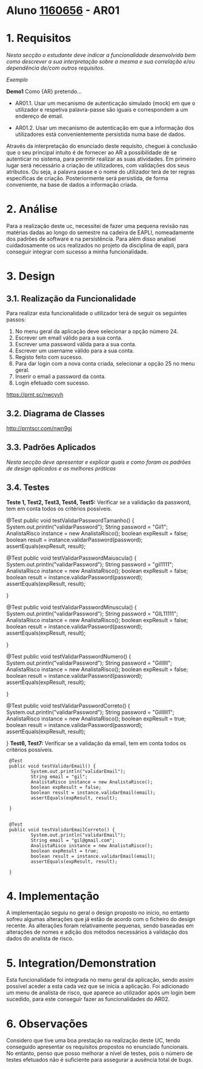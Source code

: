 **Aluno [1160656](../)** - AR01
=======================================

# 1. Requisitos

*Nesta secção o estudante deve indicar a funcionalidade desenvolvida bem como descrever a sua interpretação sobre a mesma e sua correlação e/ou dependência de/com outros requisitos.*

*Exemplo*

**Demo1** Como {AR} pretendo...

- AR01.1. Usar um mecanismo de autenticação simulado (mock) em que o utilizador e respetiva palavra-passe são iguais e correspondem a um endereço de email.

- AR01.2. Usar um mecanismo de autenticação em que a informação dos utilizadores está convenientemente persistida numa base de dados.


Através da interpretação do enunciado deste requisito, cheguei à conclusão que o seu principal intuito é de fornecer ao AR a possibilidade de se autenticar no sistema, para permitir realizar as suas atividades. Em primeiro lugar será necessário a criação de utilizadores, com validações dos seus atributos. Ou seja, a palavra passe e o nome do utilizador terá de ter regras especificas de criação.
Posteriormente será persistida, de forma conveniente, na base de dados a informação criada.

# 2. Análise

Para a realização deste uc, necessitei de fazer uma pequena revisão nas matérias dadas ao longo do semestre na cadeira de EAPLI, nomeadamente dos padrões de software e na persistência. Para além disso analisei cuidadosamente os ucs realizados no projeto da disciplina de eapli, para conseguir integrar com sucesso a minha funcionalidade.

# 3. Design


## 3.1. Realização da Funcionalidade
Para realizar esta funcionalidade o utilizador terá de seguir os seguintes passos:
1) No menu geral da aplicação deve selecionar a opção número 24.
2) Escrever um email válido para a sua conta.
3) Escrever uma password válida para a sua conta.
4) Escrever um username válido para a sua conta.
5) Registo feito com sucesso.
6) Para dar login com a nova conta criada, selecionar a opção 25 no menu geral.
7) Inserir o email a password da conta.
8) Login efetuado com sucesso.

https://prnt.sc/nwcyvh

## 3.2. Diagrama de Classes

http://prntscr.com/nwn9gj

## 3.3. Padrões Aplicados

*Nesta secção deve apresentar e explicar quais e como foram os padrões de design aplicados e as melhores práticas*

## 3.4. Testes

**Teste 1, Test2, Test3, Test4, Test5:** Verificar se a validação da password, tem em conta todos os critérios possíveis.


 @Test
 public void testValidarPasswordTamanho() {
		 System.out.println("validarPassword");
		 String password = "Gil1";
		 AnalistaRisco instance = new AnalistaRisco();
		 boolean expResult = false;
		 boolean result = instance.validarPassword(password);
		 assertEquals(expResult, result);


 @Test
 public void testValidarPasswordMaiuscula() {
		 System.out.println("validarPassword");
		 String password = "gil1111";
		 AnalistaRisco instance = new AnalistaRisco();
		 boolean expResult = false;
		 boolean result = instance.validarPassword(password);
		 assertEquals(expResult, result);

 }

 @Test
 public void testValidarPasswordMinuscula() {
		 System.out.println("validarPassword");
		 String password = "GIL11111";
		 AnalistaRisco instance = new AnalistaRisco();
		 boolean expResult = false;
		 boolean result = instance.validarPassword(password);
		 assertEquals(expResult, result);

 }

 @Test
 public void testValidarPasswordNumero() {
		 System.out.println("validarPassword");
		 String password = "Gillllll";
		 AnalistaRisco instance = new AnalistaRisco();
		 boolean expResult = false;
		 boolean result = instance.validarPassword(password);
		 assertEquals(expResult, result);

 }

 @Test
 public void testValidarPasswordCorreto() {
		 System.out.println("validarPassword");
		 String password = "Gillllll1";
		 AnalistaRisco instance = new AnalistaRisco();
		 boolean expResult = true;
		 boolean result = instance.validarPassword(password);
		 assertEquals(expResult, result);

 }
 **Test6, Test7:** Verificar se a validação da email, tem em conta todos os critérios possíveis.

	 @Test
	 public void testValidarEmail() {
			 System.out.println("validarEmail");
			 String email = "gil";
			 AnalistaRisco instance = new AnalistaRisco();
			 boolean expResult = false;
			 boolean result = instance.validarEmail(email);
			 assertEquals(expResult, result);

	 }


	 @Test
	 public void testValidarEmailCorreto() {
			 System.out.println("validarEmail");
			 String email = "gil@gmail.com";
			 AnalistaRisco instance = new AnalistaRisco();
			 boolean expResult = true;
			 boolean result = instance.validarEmail(email);
			 assertEquals(expResult, result);

	 }



# 4. Implementação

A implementação seguiu no geral o design proposto no início, no entanto sofreu algumas alterações que já estão de acordo com o ficheiro do design recente. As alterações foram relativamente pequenas, sendo baseadas em alterações de nomes e adição dos métodos necessários à validação dos dados do analista de risco.



# 5. Integration/Demonstration

Esta funcionalidade foi integrada no menu geral da aplicação, sendo assim possível aceder a esta cada vez que se inicia a aplicação. Foi adicionado um menu de analista de risco, que aparece ao utilizador após um login bem sucedido, para este conseguir fazer as funcionalidades do AR02.

# 6. Observações

Considero que tive uma boa prestação na realização deste UC, tendo conseguido apresentar os requisitos propostos no enunciado funcionais. No entanto, penso que posso melhorar a nível de testes, pois o número de testes efetuados não é suficiente para assegurar a ausência total de bugs.
